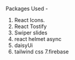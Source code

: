 Packages Used -

1. React Icons.
2. React Tostify
3. Swiper slides
4. react helmet async
5. daisyUi
6. tailwind css
   7.firebase
